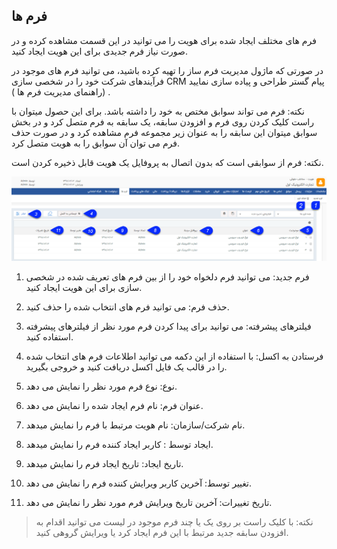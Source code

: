 ﻿## فرم ها

فرم های مختلف ایجاد شده برای هویت را می توانید در این قسمت مشاهده کرده و در صورت نیاز فرم جدیدی برای این هویت ایجاد کنید.

در صورتی که ماژول مدیریت فرم ساز را تهیه کرده باشید، می توانید فرم های موجود در فرآیندهای شرکت خود را در شخصی سازی CRM پیام گستر طراحی و پیاده سازی نمایید . (راهنمای مدیریت فرم ها )

نکته: فرم می تواند سوابق مختص به خود را داشته باشد. برای این حصول میتوان با راست کلیک کردن روی فرم و افزودن سابقه، یک سابقه به فرم متصل کرد و  در بخش سوابق میتوان این سابقه را به عنوان زیر مجموعه فرم مشاهده کرد و در صورت حذف فرم می توان آن سوابق را به هویت متصل کرد.

نکته: فرم از سوابقی است که بدون اتصال به پروفایل یک هویت قابل ذخیره کردن است.

![](Bank-forms.png)

1. فرم جدید: می توانید فرم دلخواه خود را از بین فرم های تعریف شده در شخصی سازی برای این هویت ایجاد کنید.

2. حذف فرم: می توانید فرم های انتخاب شده را حذف کنید.

3.  فیلترهای پیشرفته: می توانید برای پیدا کردن فرم مورد نظر از فیلترهای پیشرفته استفاده کنید.

4. فرستادن به اکسل: با استفاده از این دکمه می توانید اطلاعات  فرم های انتخاب شده را در قالب یک فایل اکسل دریافت کنید و خروجی بگیرید.

5. نوع: نوع فرم مورد نظر را نمایش می دهد.

6. عنوان فرم: نام فرم ایجاد شده را نمایش می دهد.

7. نام شرکت/سازمان: نام  هویت مرتبط با فرم را نمایش میدهد.

8. ایجاد توسط : کاربر ایجاد کننده فرم را نمایش میدهد.

9. تاریخ ایجاد: تاریخ ایجاد فرم را نمایش میدهد.

10. تغییر توسط: آخرین کاربر ویرایش کننده فرم را نمایش می دهد.

11. تاریخ تغییرات: آخرین تاریخ ویرایش فرم مورد نظر را نمایش می دهد.


> نکته:   با کلیک راست بر روی یک یا چند فرم موجود در لیست می توانید اقدام به افزودن سابقه جدید مرتبط با این فرم ایجاد کرد یا ویرایش گروهی کنید.

